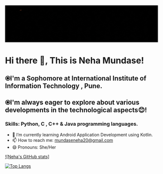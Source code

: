 
![](https://github.com/neha-mundase20/GIPHY/blob/main/ezgif.com-gif-maker.gif)

<p align="center">
  
#  **Hi there 👋, This is Neha Mundase!**
  
</p>


## ⦿I'm a Sophomore at International Institute of Information Technology , Pune.

## ⦿I'm always eager to explore about various developments in the technological aspects😊!

### Skills: Python, C , C++ & Java programming languages.

- 🌱 I’m currently learning Android Application Development using Kotlin. 
- 📫 How to reach me: mundaseneha20@gmail.com 
- 😄 Pronouns: She/Her 

[![Neha's GitHub stats]](https://github-readme-stats.vercel.app/api?username=neha-mundase20&theme=radical&show_icons=true)

[![Top Langs](https://github-readme-stats.vercel.app/api/top-langs/?username=neha-mundase20)](https://github.com/neha-mundase20/github-readme-stats)
